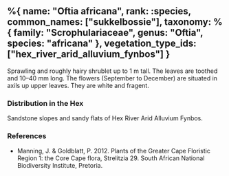%{
    name: "Oftia africana",
    rank: :species,
    common_names: ["sukkelbossie"],
    taxonomy: %{
        family: "Scrophulariaceae",
        genus: "Oftia",
        species: "africana"
    },
    vegetation_type_ids: ["hex_river_arid_alluvium_fynbos"]
}
---

Sprawling and roughly hairy shrublet up to 1 m tall. The leaves are toothed and
10–40 mm long. The flowers (September to December) are situated in axils up upper leaves. They are white and
fragent.

<!-- read more -->

### Distribution in the Hex

Sandstone slopes and sandy flats of Hex River Arid Alluvium Fynbos.

### References

* Manning, J. & Goldblatt, P. 2012. Plants of the Greater Cape Floristic Region 1: the Core Cape flora, Strelitzia 29. South African National Biodiversity Institute, Pretoria.